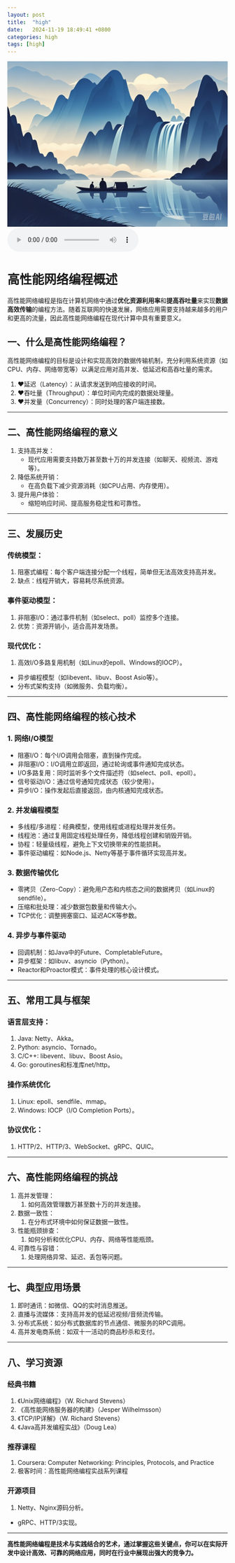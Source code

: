 ```yaml
---
layout: post
title:  "high"
date:   2024-11-19 18:49:41 +0800
categories: high
tags: [high]
---
```

![描述图片](/asset/img/1.png)
<audio controls autoplay>
  <source src="/asset/mp3/a2.mp3" type="audio/mpeg">
</audio>

# 高性能网络编程概述

高性能网络编程是指在计算机网络中通过**优化资源利用率**和**提高吞吐量**来实现**数据高效传输**的编程方法。随着互联网的快速发展，网络应用需要支持越来越多的用户和更高的流量，因此高性能网络编程在现代计算中具有重要意义。



## **一、什么是高性能网络编程？**

高性能网络编程的目标是设计和实现高效的数据传输机制，充分利用系统资源（如CPU、内存、网络带宽等）以满足应用对高并发、低延迟和高吞吐量的需求。

1. ❤延迟（Latency）：从请求发送到响应接收的时间。
2. ❤吞吐量（Throughput）：单位时间内完成的数据处理量。
3. ❤并发量（Concurrency）：同时处理的客户端连接数。

------

## **二、高性能网络编程的意义**

1. 支持高并发：
   - 现代应用需要支持数万甚至数十万的并发连接（如聊天、视频流、游戏等）。
2. 降低系统开销：
   - 在高负载下减少资源消耗（如CPU占用、内存使用）。
3. 提升用户体验：
   - 缩短响应时间、提高服务稳定性和可靠性。

------

## **三、发展历史**

### 传统模型：

1. 阻塞式编程：每个客户端连接分配一个线程，简单但无法高效支持高并发。
2. 缺点：线程开销大，容易耗尽系统资源。

### 事件驱动模型：

1. 非阻塞I/O：通过事件机制（如select、poll）监控多个连接。
2. 优势：资源开销小，适合高并发场景。

### 现代优化：

1. 高效I/O多路复用机制（如Linux的epoll、Windows的IOCP）。
- 异步编程模型（如libevent、libuv、Boost Asio等）。
- 分布式架构支持（如微服务、负载均衡）。

------

## **四、高性能网络编程的核心技术**

### **1. 网络I/O模型**

- 阻塞I/O：每个I/O调用会阻塞，直到操作完成。
- 非阻塞I/O：I/O调用立即返回，通过轮询或事件通知完成状态。
- I/O多路复用：同时监听多个文件描述符（如select、poll、epoll）。
- 信号驱动I/O：通过信号通知完成状态（较少使用）。
- 异步I/O：操作发起后直接返回，由内核通知完成状态。

### **2. 并发编程模型**

- 多线程/多进程：经典模型，使用线程或进程处理并发任务。
- 线程池：通过复用固定线程处理任务，降低线程创建和销毁开销。
- 协程：轻量级线程，避免上下文切换带来的性能损耗。
- 事件驱动编程：如Node.js、Netty等基于事件循环实现高并发。

### **3. 数据传输优化**

- 零拷贝（Zero-Copy）：避免用户态和内核态之间的数据拷贝（如Linux的sendfile）。
- 压缩和批处理：减少数据包数量和传输大小。
- TCP优化：调整拥塞窗口、延迟ACK等参数。

### **4. 异步与事件驱动**

- 回调机制：如Java中的Future、CompletableFuture。
- 异步框架：如libuv、asyncio（Python）。
- Reactor和Proactor模式：事件处理的核心设计模式。

------

## **五、常用工具与框架**

### 语言层支持：

1. Java: Netty、Akka。
2. Python: asyncio、Tornado。
3. C/C++: libevent、libuv、Boost Asio。
4. Go: goroutines和标准库net/http。

### 操作系统优化

1. Linux: epoll、sendfile、mmap。
2. Windows: IOCP（I/O Completion Ports）。

### 协议优化：

1. HTTP/2、HTTP/3、WebSocket、gRPC、QUIC。

------

## **六、高性能网络编程的挑战**

1. 高并发管理：
   1. 如何高效管理数万甚至数十万的并发连接。
2. 数据一致性：
   1. 在分布式环境中如何保证数据一致性。
3. 性能瓶颈排查：
   1. 如何分析和优化CPU、内存、网络等性能瓶颈。
4. 可靠性与容错：
   1. 处理网络异常、延迟、丢包等问题。

------

## **七、典型应用场景**

1. 即时通讯：如微信、QQ的实时消息推送。
2. 直播与流媒体：支持高并发的低延迟视频/音频流传输。
3. 分布式系统：如分布式数据库的节点通信、微服务的RPC调用。
4. 高并发电商系统：如双十一活动的商品秒杀和支付。

------

## **八、学习资源**

### 经典书籍

1. 《Unix网络编程》（W. Richard Stevens）
2. 《高性能网络服务器的构建》（Jesper Wilhelmsson）
3. 《TCP/IP详解》（W. Richard Stevens）
4. 《Java高并发编程实战》（Doug Lea）

### 推荐课程

1. Coursera: Computer Networking: Principles, Protocols, and Practice
2. 极客时间：高性能网络编程实战系列课程

### 开源项目

1. Netty、Nginx源码分析。
- gRPC、HTTP/3实现。

------

**高性能网络编程是技术与实践结合的艺术，通过掌握这些关键点，你可以在实际开发中设计高效、可靠的网络应用，同时在行业中展现出强大的竞争力。**

